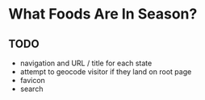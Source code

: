# What Foods Are In Season?

## TODO
* navigation and URL / title for each state
* attempt to geocode visitor if they land on root page
* favicon
* search

